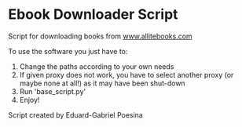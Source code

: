 # Ebook Downloader Script

Script for downloading books from www.allitebooks.com

To use the software you just have to:   
1) Change the paths according to your own needs
2) If given proxy does not work, you have to select another proxy (or maybe none at all!) as it may have been shut-down
3) Run 'base_script.py'
4) Enjoy!

Script created by Eduard-Gabriel Poesina
